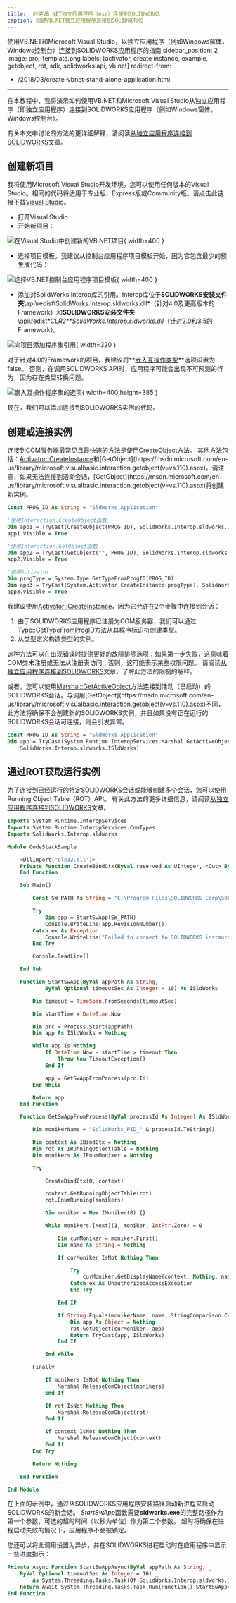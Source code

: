 ```yaml
---
title:  创建VB.NET独立应用程序（exe）连接到SOLIDWORKS
caption: 创建VB.NET独立应用程序连接到SOLIDWORKS
---
```

 使用VB.NET和Microsoft Visual Studio，以独立应用程序（例如Windows窗体，Windows控制台）连接到SOLIDWORKS应用程序的指南
sidebar_position: 2
image: proj-template.png
labels: [activator, create instance, example, getobject, rot, sdk, solidworks api, vb.net]
redirect-from:
  - /2018/03/create-vbnet-stand-alone-application.html
---
在本教程中，我将演示如何使用VB.NET和Microsoft Visual Studio从独立应用程序（即独立应用程序）连接到SOLIDWORKS应用程序（例如Windows窗体，Windows控制台）。

有关本文中讨论的方法的更详细解释，请阅读[从独立应用程序连接到SOLIDWORKS](/docs/codestack/solidworks-api/getting-started/stand-alone/)文章。

## 创建新项目

我将使用Microsoft Visual Studio开发环境。您可以使用任何版本的Visual Studio。相同的代码将适用于专业版、Express版或Community版。请点击此链接下载[Visual Studio](https://www.visualstudio.com/vs/community/)。

* 打开Visual Studio
* 开始新项目：

![在Visual Studio中创建新的VB.NET项目](new-project.png){ width=400 }

* 选择项目模板。我建议从控制台应用程序项目模板开始，因为它包含最少的预生成代码：

![选择VB.NET控制台应用程序项目模板](proj-template.png){ width=400 }

* 添加对SolidWorks Interop库的引用。Interop库位于**SOLIDWORKS安装文件夹**\api\redist\SolidWorks.Interop.sldworks.dll*（针对4.0及更高版本的Framework）和**SOLIDWORKS安装文件夹**\api\redist\**CLR2**\**SolidWorks.Interop.sldworks.dll*（针对2.0和3.5的Framework）。

![向项目添加程序集引用](add-ref.png){ width=320 }

对于针对4.0的Framework的项目，我建议将**[嵌入互操作类型](https://docs.microsoft.com/en-us/dotnet/framework/interop/type-equivalence-and-embedded-interop-types)**选项设置为false。
否则，在调用SOLIDWORKS API时，应用程序可能会出现不可预测的行为，因为存在类型转换问题。

![嵌入互操作程序集的选项](embed-interops.png){ width=400 height=385 }

现在，我们可以添加连接到SOLIDWORKS实例的代码。

## 创建或连接实例

连接到COM服务器最常见且最快速的方法是使用[CreateObject](https://msdn.microsoft.com/en-us/library/microsoft.visualbasic.interaction.createobject(v=vs.110).aspx)方法。
其他方法包括：[Activator::CreateInstance](https://msdn.microsoft.com/en-us/library/system.activator.createinstance(v=vs.110).aspx)和[GetObject](https://msdn.microsoft.com/en-us/library/microsoft.visualbasic.interaction.getobject(v=vs.110).aspx)。请注意，如果无法连接到活动会话，[GetObject](https://msdn.microsoft.com/en-us/library/microsoft.visualbasic.interaction.getobject(v=vs.110).aspx)将创建新实例。

~~~ vb
Const PROG_ID As String = "SldWorks.Application"

'使用Interaction.CreateObject函数
Dim app1 = TryCast(CreateObject(PROG_ID), SolidWorks.Interop.sldworks.ISldWorks)
app1.Visible = True

'使用Interaction.GetObject函数
Dim app2 = TryCast(GetObject("", PROG_ID), SolidWorks.Interop.sldworks.ISldWorks)
app2.Visible = True

'使用Activator
Dim progType = System.Type.GetTypeFromProgID(PROG_ID)
Dim app3 = TryCast(System.Activator.CreateInstance(progType), SolidWorks.Interop.sldworks.ISldWorks)
app3.Visible = True

~~~

我建议使用[Activator::CreateInstance](https://msdn.microsoft.com/en-us/library/system.activator.createinstance(v=vs.110).aspx)，因为它允许在2个步骤中连接到会话：

1. 由于SOLIDWORKS应用程序已注册为COM服务器，我们可以通过[Type::GetTypeFromProgID](https://msdn.microsoft.com/en-us/library/system.type.gettypefromprogid(v=vs.110).aspx)方法从其程序标识符创建类型。
1. 从类型定义构造类型的实例。

这种方法可以在出现错误时提供更好的故障排除选项：如果第一步失败，这意味着COM类未注册或无法从注册表访问；否则，这可能表示某些权限问题。
请阅读[从独立应用程序连接到SOLIDWORKS](/docs/codestack/solidworks-api/getting-started/stand-alone#method-a---activator-and-progid)文章，了解此方法的限制的解释。

或者，您可以使用[Marshal::GetActiveObject](https://msdn.microsoft.com/en-us/library/system.runtime.interopservices.marshal.getactiveobject(v=vs.110).aspx)方法连接到活动（已启动）的SOLIDWORKS会话。与调用[GetObject](https://msdn.microsoft.com/en-us/library/microsoft.visualbasic.interaction.getobject(v=vs.110).aspx)不同，此方法将确保不会创建新的SOLIDWORKS实例，并且如果没有正在运行的SOLIDWORKS会话可连接，则会引发异常。

~~~ vb
Const PROG_ID As String = "SldWorks.Application"
Dim app = TryCast(System.Runtime.InteropServices.Marshal.GetActiveObject(PROG_ID),
	SolidWorks.Interop.sldworks.ISldWorks)
~~~

## 通过ROT获取运行实例

为了连接到已经运行的特定SOLIDWORKS会话或能够创建多个会话，您可以使用Running Object Table（ROT）API。
有关此方法的更多详细信息，请阅读[从独立应用程序连接到SOLIDWORKS](/docs/codestack/solidworks-api/getting-started/stand-alone#method-b---running-object-table-rot)文章。

~~~ vb
Imports System.Runtime.InteropServices
Imports System.Runtime.InteropServices.ComTypes
Imports SolidWorks.Interop.sldworks

Module CodeStackSample

    <DllImport("ole32.dll")>
    Private Function CreateBindCtx(ByVal reserved As UInteger, <Out> ByRef ppbc As IBindCtx) As Integer
    End Function

    Sub Main()

        Const SW_PATH As String = "C:\Program Files\SOLIDWORKS Corp\SOLIDWORKS\SLDWORKS.exe"

        Try
            Dim app = StartSwApp(SW_PATH)
            Console.WriteLine(app.RevisionNumber())
        Catch ex As Exception
            Console.WriteLine("Failed to connect to SOLIDWORKS instance: " & ex.Message)
        End Try

        Console.ReadLine()

    End Sub

    Function StartSwApp(ByVal appPath As String, _
            ByVal Optional timeoutSec As Integer = 10) As ISldWorks

        Dim timeout = TimeSpan.FromSeconds(timeoutSec)

        Dim startTime = DateTime.Now

        Dim prc = Process.Start(appPath)
        Dim app As ISldWorks = Nothing

        While app Is Nothing
            If DateTime.Now - startTime > timeout Then
                Throw New TimeoutException()
            End If

            app = GetSwAppFromProcess(prc.Id)
        End While

        Return app
    End Function

    Function GetSwAppFromProcess(ByVal processId As Integer) As ISldWorks

        Dim monikerName = "SolidWorks_PID_" & processId.ToString()

        Dim context As IBindCtx = Nothing
        Dim rot As IRunningObjectTable = Nothing
        Dim monikers As IEnumMoniker = Nothing

        Try

            CreateBindCtx(0, context)

            context.GetRunningObjectTable(rot)
            rot.EnumRunning(monikers)

            Dim moniker = New IMoniker(0) {}

            While monikers.[Next](1, moniker, IntPtr.Zero) = 0

                Dim curMoniker = moniker.First()
                Dim name As String = Nothing

                If curMoniker IsNot Nothing Then

                    Try
                        curMoniker.GetDisplayName(context, Nothing, name)
                    Catch ex As UnauthorizedAccessException
                    End Try

                End If

                If String.Equals(monikerName, name, StringComparison.CurrentCultureIgnoreCase) Then
                    Dim app As Object = Nothing
                    rot.GetObject(curMoniker, app)
                    Return TryCast(app, ISldWorks)
                End If

            End While

        Finally

            If monikers IsNot Nothing Then
                Marshal.ReleaseComObject(monikers)
            End If

            If rot IsNot Nothing Then
                Marshal.ReleaseComObject(rot)
            End If

            If context IsNot Nothing Then
                Marshal.ReleaseComObject(context)
            End If
        End Try

        Return Nothing

    End Function

End Module

~~~

在上面的示例中，通过从SOLIDWORKS应用程序安装路径启动新进程来启动SOLIDWORKS的新会话。
*StartSwApp*函数需要**sldworks.exe**的完整路径作为第一个参数，可选的超时时间（以秒为单位）作为第二个参数。
超时将确保在进程启动失败的情况下，应用程序不会被锁定。

您还可以将此调用设置为异步，并在SOLIDWORKS进程启动时在应用程序中显示一些进度指示：

~~~ vb
Private Async Function StartSwAppAsync(ByVal appPath As String, _
    ByVal Optional timeoutSec As Integer = 10) _
        As System.Threading.Tasks.Task(Of SolidWorks.Interop.sldworks.ISldWorks)
    Return Await System.Threading.Tasks.Task.Run(Function() StartSwApp(appPath, timeoutSec))
End Function

~~~